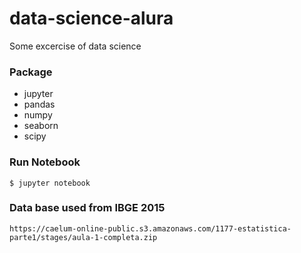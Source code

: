 # data-science-alura
Some excercise of data science 


### Package

* jupyter
* pandas
* numpy
* seaborn
* scipy

### Run Notebook
 ```$ jupyter notebook ```

### Data base used from IBGE 2015
``https://caelum-online-public.s3.amazonaws.com/1177-estatistica-parte1/stages/aula-1-completa.zip``
